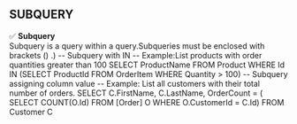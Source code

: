 ## SUBQUERY 
✅ <B>Subquery </B> <BR> Subquery is a query within a query.Subqueries must be enclosed with brackets () .)
	-- Subquery with IN 
	-- Example:List products with order quantities greater than 100
		SELECT ProductName
		FROM Product
		WHERE Id IN (SELECT ProductId
				FROM OrderItem
				WHERE Quantity > 100)
	-- Subquery assigning column value
	-- Example:  List all customers with their total number of orders.
		SELECT C.FirstName, C.LastName,
			OrderCount = ( SELECT COUNT(O.Id)
						FROM [Order] O 
						WHERE O.CustomerId = C.Id)
		FROM Customer C

